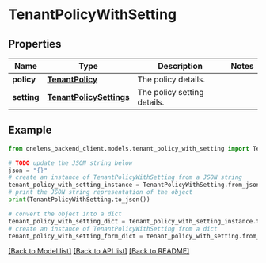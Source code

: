 # TenantPolicyWithSetting


## Properties

Name | Type | Description | Notes
------------ | ------------- | ------------- | -------------
**policy** | [**TenantPolicy**](TenantPolicy.md) | The policy details. | 
**setting** | [**TenantPolicySettings**](TenantPolicySettings.md) | The policy setting details. | 

## Example

```python
from onelens_backend_client.models.tenant_policy_with_setting import TenantPolicyWithSetting

# TODO update the JSON string below
json = "{}"
# create an instance of TenantPolicyWithSetting from a JSON string
tenant_policy_with_setting_instance = TenantPolicyWithSetting.from_json(json)
# print the JSON string representation of the object
print(TenantPolicyWithSetting.to_json())

# convert the object into a dict
tenant_policy_with_setting_dict = tenant_policy_with_setting_instance.to_dict()
# create an instance of TenantPolicyWithSetting from a dict
tenant_policy_with_setting_form_dict = tenant_policy_with_setting.from_dict(tenant_policy_with_setting_dict)
```
[[Back to Model list]](../README.md#documentation-for-models) [[Back to API list]](../README.md#documentation-for-api-endpoints) [[Back to README]](../README.md)


